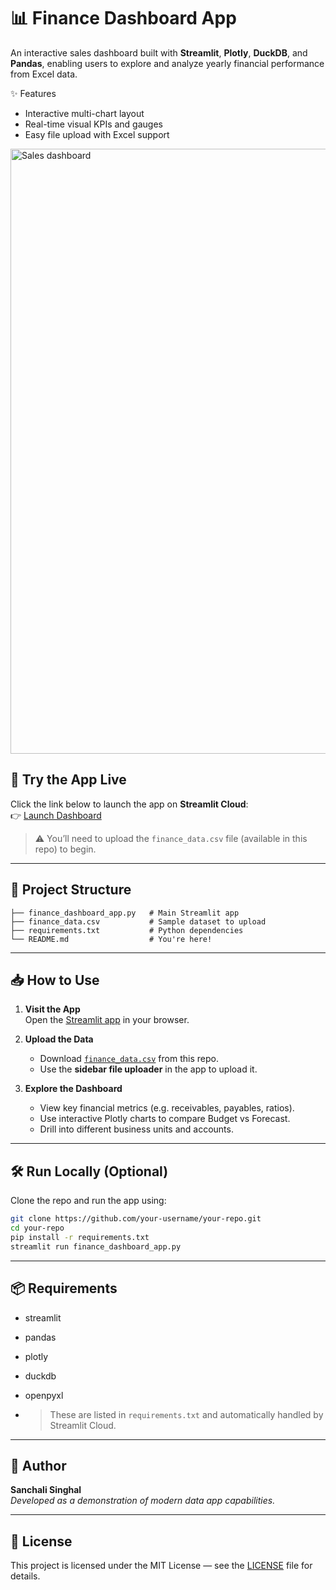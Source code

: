 # 📊 Finance Dashboard App

An interactive sales dashboard built with **Streamlit**, **Plotly**, **DuckDB**, and **Pandas**, enabling users to explore and analyze yearly financial performance from Excel data.

✨ Features

- Interactive multi-chart layout
- Real-time visual KPIs and gauges
- Easy file upload with Excel support


<img width="1675" height="968" alt="Sales dashboard " src="https://github.com/user-attachments/assets/056cac3e-2b8a-4699-824f-9a0c37a82a4b" />


## 🚀 Try the App Live

Click the link below to launch the app on **Streamlit Cloud**:  
👉 [Launch Dashboard](https://dashboards-ss-finance-app.streamlit.app)

> ⚠️ You’ll need to upload the `finance_data.csv` file (available in this repo) to begin.


---

## 📁 Project Structure

```
├── finance_dashboard_app.py   # Main Streamlit app
├── finance_data.csv           # Sample dataset to upload
├── requirements.txt           # Python dependencies
└── README.md                  # You're here!
```

---

## 📥 How to Use


1. **Visit the App**  
   Open the [Streamlit app](https://dashboards-ss-finance-app.streamlit.app) in your browser.

2. **Upload the Data**  
   - Download [`finance_data.csv`](finance_data.csv) from this repo.
   - Use the **sidebar file uploader** in the app to upload it.

3. **Explore the Dashboard**  
   - View key financial metrics (e.g. receivables, payables, ratios).
   - Use interactive Plotly charts to compare Budget vs Forecast.
   - Drill into different business units and accounts.

---

## 🛠️ Run Locally (Optional)

Clone the repo and run the app using:

```bash
git clone https://github.com/your-username/your-repo.git
cd your-repo
pip install -r requirements.txt
streamlit run finance_dashboard_app.py
```

---
## 📦 Requirements

- streamlit  
- pandas  
- plotly  
- duckdb  
- openpyxl

- > These are listed in `requirements.txt` and automatically handled by Streamlit Cloud.

---

## 👤 Author

**Sanchali Singhal**  
_Developed as a demonstration of modern data app capabilities._

---

## 📝 License

This project is licensed under the MIT License — see the [LICENSE](LICENSE) file for details.


